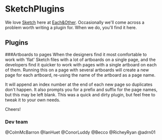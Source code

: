 # SketchPlugins

We love [Sketch](https://www.sketchapp.com/) here at [Each&Other](http://www.eachandother.com/). Occasionally we'll come across a problem worth writing a plugin for. When we do, you'll find it here.

## Plugins

###Artboards to pages
When the designers find it most comfortable to work with 'flat' Sketch files with a lot of artboards on a single page, and the developers find it quicker to work with pages with a single artboard on each of them. Running this on a page with several artboards will create a new page for each artboard, re-using the name of the artboard as a page name.


It will append an index number at the end of each new page so duplicates don't happen. It also prompts you for a prefix and suffix for the page names, but this may be left blank. This was a quick and dirty plugin, but feel free to tweak it to your own needs.

Cheers!

### Dev team
@ColmMcBarron
@IanHuet
@ConorLuddy
@Becco
@RicheyRyan
@adrn01


